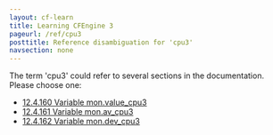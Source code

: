 ```yaml
---
layout: cf-learn
title: Learning CFEngine 3
pageurl: /ref/cpu3
posttitle: Reference disambiguation for 'cpu3'
navsection: none
---
```


The term 'cpu3' could refer to several sections in the documentation. Please choose one:

- [12.4.160 Variable mon.value_cpu3](https://cfengine.com/manuals/cf3-reference.html#Variable-mon.value_cpu3)
- [12.4.161 Variable mon.av_cpu3](https://cfengine.com/manuals/cf3-reference.html#Variable-mon.av_cpu3)
- [12.4.162 Variable mon.dev_cpu3](https://cfengine.com/manuals/cf3-reference.html#Variable-mon.dev_cpu3)
